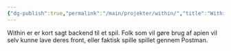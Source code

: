 ```yaml
---
{"dg-publish":true,"permalink":"/main/projekter/within/","title":"Within","tags":["Portfolie"],"created":"2024-09-23T06:39:02.426+02:00"}
---
```



Within er er kort sagt backend til et spil. Folk som vil gøre brug af apien vil
selv kunne lave deres front, eller faktisk spille spillet gennem Postman.
